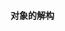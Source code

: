 #### 对象的解构

<script>
    const obj = {
        name: 'why',
         age: 45,
         sex: '男'
    }
    const {name, age, sex} = obj
    console.log(obj) 
     
Object:age: 34,
    height: 23,
    name: "why",
    __proto__: Object
    
</script>

